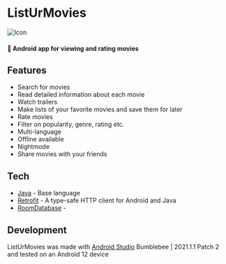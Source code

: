 # ListUrMovies
![Icon](https://i.imgur.com/aQSzvxm.png)
#### 📱 Android app for viewing and rating movies

## Features

- Search for movies
- Read detailed information about each movie
- Watch trailers
- Make lists of your favorite movies and save them for later
- Rate movies
- Filter on popularity, genre, rating etc.
- Multi-language
- Offline available
- Nightmode
- Share movies with your friends

## Tech

- [Java] - Base language
- [Retrofit] - A type-safe HTTP client for Android and Java
- [RoomDatabase] - 

## Development

ListUrMovies was made with [Android Studio] Bumblebee | 2021.1.1 Patch 2 and tested on an Android 12 device

[//]: # (These are reference links used in the body of this note and get stripped out when the markdown processor does its job, http://stackoverflow.com/questions/4823468/store-comments-in-markdown-syntax)

   [git-repo-url]: <https://github.com/RMvanderGaag/ListUrMovies/>
   [Java]: <https://www.java.com/en>
   [Retrofit]: <https://square.github.io/retrofit/>
   [RoomDatabase]: <https://developer.android.com/training/data-storage/room>
   [Android Studio]: <https://developer.android.com/studio>
